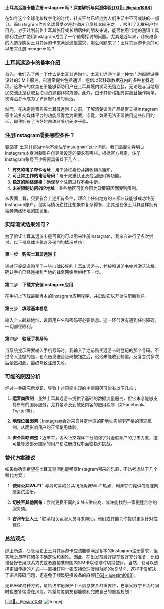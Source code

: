 **土耳其远游卡能注册Instagram吗？深度解析与实测体验[[TG💪+ @esim1088](https://t.me/s/esim1088)]**

在如今这个全球化和数字化的时代，社交平台已经成为人们生活中不可或缺的一部分。而Instagram作为全球最受欢迎的图片分享社交应用之一，吸引了无数用户的目光。对于计划前往土耳其旅行或长期居住的朋友来说，能否使用当地的通讯工具顺利注册并使用Instagram成为了一个值得探讨的问题。尤其是近年来，越来越多的人选择购买土耳其远游卡来满足通信需求，那么问题来了：土耳其远游卡真的可以用来注册Instagram吗？

### 土耳其远游卡的基本介绍

首先，我们先了解一下什么是土耳其远游卡。土耳其远游卡是一种专门为国际游客设计的SIM卡服务，它通常提供包括通话、短信以及移动数据在内的多种套餐选项。这种卡的优势在于能够帮助用户在土耳其境内实现无缝连接，无论是与当地居民交流还是获取互联网资源都非常方便。此外，由于其价格相对实惠且操作简单，使得远游卡成为了许多旅行者的首选。

然而，在决定是否购买土耳其远游卡之前，了解清楚该类产品是否支持Instagram等主流社交媒体平台的功能显得尤为重要。毕竟，如果无法正常使用这些应用的话，即使拥有了再好的网络环境也无济于事。

### 注册Instagram需要哪些条件？

要回答“土耳其远游卡能不能注册Instagram”这个问题，我们需要先弄明白Instagram本身对新账户创建所设定的要求有哪些。根据官方规定，注册Instagram账号至少需要具备以下几点：

1. **有效的电子邮件地址**：用于验证身份并接收相关通知。
2. **可正常工作的电话号码**：用于双重认证及找回密码等功能。
3. **稳定的网络连接**：确保整个注册过程不会中断。
4. **未被限制访问的IP地址**：某些地区可能会因为政策原因而受到限制。

从表面上看，只要符合上述所有条件，理论上任何地方的人都应该能够成功注册Instagram账户。但实际情况往往比想象中复杂得多，尤其是在像土耳其这样拥有独特网络环境的国家里。

### 实际测试结果如何？

为了验证土耳其远游卡是否真的可以用来注册Instagram，我亲自进行了多次尝试。以下是具体步骤以及遇到的情况总结：

#### 第一步：购买土耳其远游卡
通过正规渠道购买了一张口碑较好的土耳其远游卡，并按照说明书完成激活流程。确认手机已经连接到当地的蜂窝网络后继续下一步。

#### 第二步：下载并安装Instagram应用
在手机上下载最新版本的Instagram应用程序，并启动它以开始注册新账户。

#### 第三步：填写基本信息
输入个人邮箱地址、设置用户名和密码等必要信息。这一环节没有遇到任何障碍，一切都很顺利。

#### 第四步：验证手机号码
当系统提示需要输入手机号码时，我输入了之前购买远游卡时登记的那个号码。不过令人遗憾的是，在点击发送验证码按钮之后，迟迟未能收到短信。反复尝试多次后依然如此，最终导致注册失败。

### 可能的原因分析

经过一番研究后发现，导致上述问题出现的主要原因可能有以下几点：

1. **运营商限制**：虽然土耳其远游卡提供了基础的数据流量服务，但它未必能够支持所有的国际服务，尤其是涉及到敏感内容的应用程序（如Facebook、Twitter等）。
   
2. **地理位置因素**：Instagram会对来自特定地区的IP地址实施更严格的审查机制，从而影响用户的正常使用体验。

3. **安全策略调整**：近年来，各大社交媒体平台加强了对虚假账户的打击力度，这可能导致部分国家的用户在注册过程中面临额外挑战。

### 替代方案建议

如果你确实希望在土耳其期间也能畅享Instagram带来的乐趣，不妨考虑以下几个替代方案：

1. **使用公共Wi-Fi**：寻找可靠的公共场所免费Wi-Fi热点，利用它们提供的高速网络尝试注册。
   
2. **切换至其他网络**：尝试更换不同的SIM卡供应商，或许能找到一家更适合你的服务商。
   
3. **咨询专业人士**：联系相关客服人员寻求帮助，他们或许能为你提供更多针对性建议。

### 总结观点

综上所述，尽管理论上土耳其远游卡应该能够满足基本的Instagram注册需求，但实际上却存在诸多不确定性和困难。因此，在出发前最好提前做好充分准备，比如准备好备用联系方式或者直接携带国内SIM卡以便随时切换使用。当然，也可以选择更加便捷的方式——直接订购一张支持全球漫游功能的eSIM卡，这样不仅解决了语言障碍问题，还避免了频繁更换设备的麻烦[[TG💪+ @esim1088](https://t.me/s/esim1088)]。

无论采取何种方式，请始终牢记保护个人信息安全的重要性，在享受数字生活的同时也要警惕潜在风险。希望每位朋友都能顺利完成自己的旅程规划！

[[TG💪+ @esim1088](https://t.me/s/esim1088) ![Image](https://i.postimg.cc/4NQfJmqS/Snipaste-2025-05-13-00-14-12.png)]